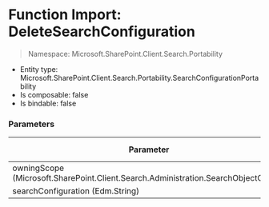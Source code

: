 # Function Import: DeleteSearchConfiguration

> Namespace: Microsoft.SharePoint.Client.Search.Portability

- Entity type: Microsoft.SharePoint.Client.Search.Portability.SearchConfigurationPortability
- Is composable: false
- Is bindable: false

### Parameters

Parameter | SPO | SP 2019 | SP 2016 | SP 2013
----------|:---:|:-------:|:-------:|:-------:
owningScope (Microsoft.SharePoint.Client.Search.Administration.SearchObjectOwner) | ❌ | ❌ | ❌ | ✅
searchConfiguration (Edm.String) | ❌ | ❌ | ❌ | ✅